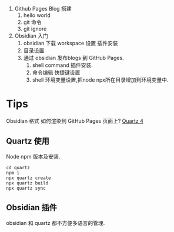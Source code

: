 
1. Github Pages Blog 搭建
	1. hello world
	2. git 命令 
	3. git ignore
2. Obsidian 入门
	1. obsidian 下载 workspace 设置 插件安装
	2. 目录设置
	3. 通过 obsidian 发布blogs 到 GitHub Pages.
		1. shell command 插件安装. 
		2. 命令编辑 快捷键设置
		3. shell 环境变量设置,把node npx所在目录增加到环境变量中.

# Tips

Obsidian 格式 如何渲染到 GitHub Pages 页面上?
	[Quartz 4](https://quartz.jzhao.xyz/)
## Quartz 使用

Node npm 版本及安装.

``` node
cd quartz
npm i
npx quartz create
npx quartz build
npx quartz sync
```

## Obsidian 插件
	



obsidian 和 quartz 都不方便多语言的管理.